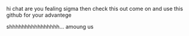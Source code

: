 hi chat
are you fealing sigma
then check this out
come on and use this github for your advantege













shhhhhhhhhhhhhhhh... amoung us
